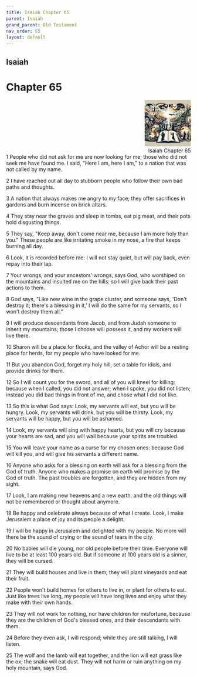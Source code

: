 ```yaml
---
title: Isaiah Chapter 65
parent: Isaiah
grand_parent: Old Testament
nav_order: 65
layout: default
---
```


## Isaiah

# Chapter 65

<div style="clear: both; text-align: right;">
    <img src="/assets/Image/Isaiah/500/65.jpg" alt="Isaiah Chapter 65" class="chapter-image" style="max-width: 25%; height: auto;"/>
    <figcaption style="font-size: 14px;">Isaiah Chapter 65</figcaption>
</div>
1 People who did not ask for me are now looking for me; those who did not seek me have found me. I said, "Here I am, here I am," to a nation that was not called by my name.

2 I have reached out all day to stubborn people who follow their own bad paths and thoughts.

3 A nation that always makes me angry to my face; they offer sacrifices in gardens and burn incense on brick altars.

4 They stay near the graves and sleep in tombs, eat pig meat, and their pots hold disgusting things.

5 They say, "Keep away, don't come near me, because I am more holy than you." These people are like irritating smoke in my nose, a fire that keeps burning all day.

6 Look, it is recorded before me: I will not stay quiet, but will pay back, even repay into their lap.

7 Your wrongs, and your ancestors' wrongs, says God, who worshiped on the mountains and insulted me on the hills: so I will give back their past actions to them.

8 God says, "Like new wine in the grape cluster, and someone says, 'Don't destroy it; there's a blessing in it,' I will do the same for my servants, so I won't destroy them all."

9 I will produce descendants from Jacob, and from Judah someone to inherit my mountains; those I choose will possess it, and my workers will live there.

10 Sharon will be a place for flocks, and the valley of Achor will be a resting place for herds, for my people who have looked for me.

11 But you abandon God, forget my holy hill, set a table for idols, and provide drinks for them.

12 So I will count you for the sword, and all of you will kneel for killing: because when I called, you did not answer; when I spoke, you did not listen; instead you did bad things in front of me, and chose what I did not like.

13 So this is what God says: Look, my servants will eat, but you will be hungry. Look, my servants will drink, but you will be thirsty. Look, my servants will be happy, but you will be ashamed.

14 Look, my servants will sing with happy hearts, but you will cry because your hearts are sad, and you will wail because your spirits are troubled.

15 You will leave your name as a curse for my chosen ones: because God will kill you, and will give his servants a different name.

16 Anyone who asks for a blessing on earth will ask for a blessing from the God of truth. Anyone who makes a promise on earth will promise by the God of truth. The past troubles are forgotten, and they are hidden from my sight.

17 Look, I am making new heavens and a new earth: and the old things will not be remembered or thought about anymore.

18 Be happy and celebrate always because of what I create. Look, I make Jerusalem a place of joy and its people a delight.

19 I will be happy in Jerusalem and delighted with my people. No more will there be the sound of crying or the sound of tears in the city.

20 No babies will die young, nor old people before their time. Everyone will live to be at least 100 years old. But if someone at 100 years old is a sinner, they will be cursed.

21 They will build houses and live in them; they will plant vineyards and eat their fruit.

22 People won't build homes for others to live in, or plant for others to eat. Just like trees live long, my people will have long lives and enjoy what they make with their own hands.

23 They will not work for nothing, nor have children for misfortune, because they are the children of God's blessed ones, and their descendants with them.

24 Before they even ask, I will respond; while they are still talking, I will listen.

25 The wolf and the lamb will eat together, and the lion will eat grass like the ox; the snake will eat dust. They will not harm or ruin anything on my holy mountain, says God.


